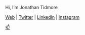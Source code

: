 Hi, I’m Jonathan Tidmore

[Web](https://jonathan.tidmore.org/) | [Twitter](https://twitter.com/JonathanTidmore) | [LinkedIn](https://www.linkedin.com/in/jonathantidmore/) | [Instagram](https://www.instagram.com/jonathantidmore/)

[:mailbox:](https://jonathan.tidmore.org/#footer) 

